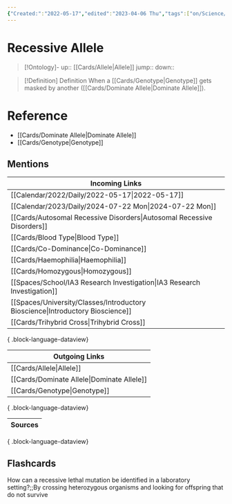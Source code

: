 ```yaml
---
{"Created:":"2022-05-17","edited":"2023-04-06 Thu","tags":["on/Science/Biology/Genetics","School","Uni/LFS252","flashcards/LFS252"],"date created":"2022-05-17 Tue","dg-publish":true,"permalink":"/cards/recessive-allele/","dgPassFrontmatter":true}
---
```


# Recessive Allele

> [!Ontology]-
> up:: [[Cards/Allele\|Allele]]
> jump::
> down:: 

> [!Definition] Definition
> When a [[Cards/Genotype\|Genotype]] gets masked by another ([[Cards/Dominate Allele\|Dominate Allele]]).

# Reference

- [[Cards/Dominate Allele\|Dominate Allele]]
- [[Cards/Genotype\|Genotype]]

## Mentions

| Incoming Links                                                                    |
| --------------------------------------------------------------------------------- |
| [[Calendar/2022/Daily/2022-05-17\|2022-05-17]]                                 |
| [[Calendar/2023/Daily/2024-07-22 Mon\|2024-07-22 Mon]]                         |
| [[Cards/Autosomal Recessive Disorders\|Autosomal Recessive Disorders]]         |
| [[Cards/Blood Type\|Blood Type]]                                               |
| [[Cards/Co-Dominance\|Co-Dominance]]                                           |
| [[Cards/Haemophilia\|Haemophilia]]                                             |
| [[Cards/Homozygous\|Homozygous]]                                               |
| [[Spaces/School/IA3 Research Investigation\|IA3 Research Investigation]]       |
| [[Spaces/University/Classes/Introductory Bioscience\|Introductory Bioscience]] |
| [[Cards/Trihybrid Cross\|Trihybrid Cross]]                                     |

{ .block-language-dataview}

| Outgoing Links                                |
| --------------------------------------------- |
| [[Cards/Allele\|Allele]]                   |
| [[Cards/Dominate Allele\|Dominate Allele]] |
| [[Cards/Genotype\|Genotype]]               |

{ .block-language-dataview}

| Sources |
| ------- |

{ .block-language-dataview}

## Flashcards

How can a recessive lethal mutation be identified in a laboratory setting?;;By crossing heterozygous organisms and looking for offspring that do not survive
<!--SR:!2024-09-04,3,250-->